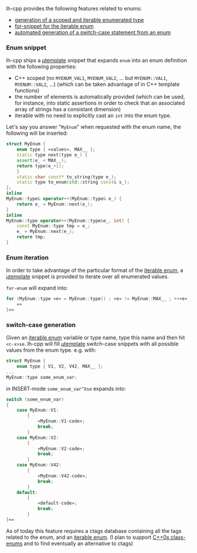lh-cpp provides the following features related to enums:
  * [generation of a scoped and iterable enumerated type](#enum-snippet)
  * [for-snippet for the iterable enum](#enum-iteration)
  * [automated generation of a switch-case statement from an enum](#switch-case-generation)


### Enum snippet

lh-cpp ships a [µtemplate](http://github.com/LucHermitte/mu-template) snippet that expands `enum` into an enum definition with the following properties:
  * C++ scoped (no `MYENUM_VAL1`, `MYENUM_VAL2`, ... but `MYENUM::VAL1`, `MYENUM::VAL2`, ...) (which can be taken advantage of in C++ template functions)
  * the number of elements is automatically provided (which can be used, for instance, into static assertions in order to check that an associated array of strings has a consistant dimension)
  * iterable with no need to explicitly cast an `int` into the enum type.

Let's say you answer "`MyEnum`" when requested with the enum name, the following will be inserted:
```C++
struct MyEnum {
    enum type { «values», MAX__ };
    static type next(type e_) {
	assert(e_ < MAX__);
	return type(e_+1);
    }
    static char const* to_string(type e_);
    static type to_enum(std::string const& s_);
};
inline
MyEnum::type& operator++(MyEnum::type& e_) {
    return e_ = MyEnum::next(e_);
}
inline
MyEnum::type operator++(MyEnum::type&e_, int) {
    const MyEnum::type tmp = e_;
    e_ = MyEnum::next(e_);
    return tmp;
}
```

### Enum iteration

In order to take advantage of the particular format of the [iterable enum](#enum-snippet),
a [µtemplate](http://github.com/LucHermitte/mu-template) snippet is provided to
iterate over all enumerated values.

`for-enum` will expand into:
```C++
for (MyEnum::type «e» = MyEnum::type() ; «e» != MyEnum::MAX__ ; ++«e» ) {
    «»
}«»
```

### switch-case generation

Given an [iterable enum](#enum-snippet) variable or type name, type this name
and then hit `<c-x>se`. lh-cpp will fill
[µtemplate](http://github.com/LucHermitte/mu-template) switch-case snippets
with all possible values from the enum type. e.g. with:

```C++
struct MyEnum {
    enum type { V1, V2, V42, MAX__ };
...
MyEnum::type some_enum_var;
```
in INSERT-mode `some_enum_var^Xse` expands into:
```C++
switch (some_enum_var) 
{
    case MyEnum::V1:
        {
            «MyEnum::V1-code»;
            break;
        }
    case MyEnum::V2:
        {
            «MyEnum::V2-code»;
            break;
        }
    case MyEnum::V42:
        {
            «MyEnum::V42-code»;
            break;
        }
    default:
        {
            «default-code»;
            break;
        }
}«»
```
As of today this feature requires a ctags database containing all the tags
related to the enum, and an [iterable enum](#enum-snippet). (I plan to support
[C++0x class-enums](http://en.wikipedia.org/wiki/C%2B%2B0x#Strongly_typed_enumerations)
and to find eventually an alternative to ctags)
